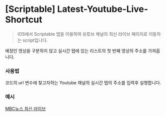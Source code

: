 # [Scriptable] Latest-Youtube-Live-Shortcut
> IOS에서 Scriptable 앱을 이용하여 유튜브 채널의
> 최신 라이브 페이지로 이동하는 script입니다.

예정인 영상을 구분하지 않고 실시간 탭에 있는 리스트의 첫 번째 영상의 주소를 가져옵니다.

### 사용법
코드의 url 변수에 찾고자하는 Youtube 채널의 실시간 탭의 주소를 입력후 실행합니다.

### 예시
[MBC뉴스 최신 라이브](https://github.com/han-yonggu/Latest-Youtube-Live-ShortCut/blob/main/MBC%20%EB%89%B4%EC%8A%A4%20%EC%B5%9C%EC%8B%A0%20%EB%9D%BC%EC%9D%B4%EB%B8%8C.scriptable)
